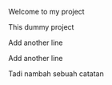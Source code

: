 Welcome to my project

This dummy project

Add another line

Add another line

Tadi nambah sebuah catatan
